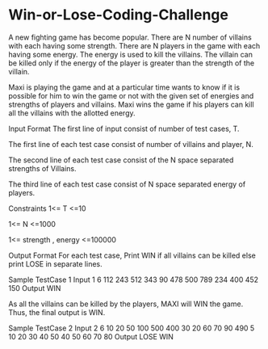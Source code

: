 # Win-or-Lose-Coding-Challenge
A new fighting game has become popular. There are N number of villains with each having some strength. There are N players in the game with each having some energy. The energy is used to kill the villains. The villain can be killed only if the energy of the player is greater than the strength of the villain. 

Maxi is playing the game and at a particular time wants to know if it is possible for him to win the game or not with the given set of energies and strengths of players and villains. Maxi wins the game if his players can kill all the villains with the allotted energy.



Input Format
The first line of input consist of number of test cases, T.

  The first line of each test case consist of number of villains and player, N.

  The second line of each test case consist of the N space separated strengths of Villains.

  The third line of each test case consist of N space separated energy of players.



  Constraints
  1<= T <=10

1<= N <=1000

1<= strength , energy <=100000



Output Format
For each test case, Print WIN if all villains can be killed else print LOSE in separate lines.

Sample TestCase 1
Input
1
6
112 243 512 343 90 478 
500 789 234 400 452 150
Output
WIN

As all the villains can be killed by the players, MAXI will WIN the game. Thus, the final output is WIN.

Sample TestCase 2
Input
2
6
10 20 50 100 500 400 
30 20 60 70 90 490 
5
10 20 30 40 50 
40 50 60 70 80
Output
LOSE
WIN
